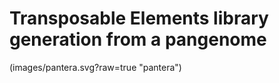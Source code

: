# Transposable Elements library generation from a pangenome
(images/pantera.svg?raw=true "pantera")
